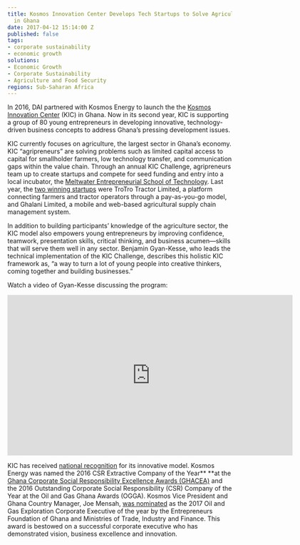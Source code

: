 ```yaml
---
title: Kosmos Innovation Center Develops Tech Startups to Solve Agriculture Problems
  in Ghana
date: 2017-04-12 15:14:00 Z
published: false
tags:
- corporate sustainability
- economic growth
solutions:
- Economic Growth
- Corporate Sustainability
- Agriculture and Food Security
regions: Sub-Saharan Africa
---
```


In 2016, DAI partnered with Kosmos Energy to launch the the [Kosmos Innovation Center](http://www.kosmosinnovationcenter.com/) (KIC) in Ghana. Now in its second year, KIC is supporting a group of 80 young entrepreneurs in developing innovative, technology-driven business concepts to address Ghana’s pressing development issues.

KIC currently focuses on agriculture, the largest sector in Ghana’s economy. KIC “agripreneurs” are solving problems such as limited capital access to capital for smallholder farmers, low technology transfer, and communication gaps within the value chain. Through an annual KIC Challenge, agripreneurs team up to create startups and compete for seed funding and entry into a local incubator, the [Meltwater Entrepreneurial School of Technology](http://meltwater.org/). Last year, the [two winning startups](http://www.reportingoilandgas.org/kosmos-ghana-awards-two-agritech-startups/) were TroTro Tractor Limited, a platform connecting farmers and tractor operators through a pay-as-you-go model, and Ghalani Limited, a mobile and web-based agricultural supply chain management system.

In addition to building participants’ knowledge of the agriculture sector, the KIC model also empowers young entrepreneurs by improving confidence, teamwork, presentation skills, critical thinking, and business acumen—skills that will serve them well in any sector. Benjamin Gyan-Kesse, who leads the technical implementation of the KIC Challenge, describes this holistic KIC framework as, “a way to turn a lot of young people into creative thinkers, coming together and building businesses.”

Watch a video of Gyan-Kesse discussing the program:

<iframe src="https://player.vimeo.com/video/211697297" width="640" height="360" frameborder="0" webkitallowfullscreen mozallowfullscreen allowfullscreen></iframe>

KIC has received [national recognition](http://www.kosmosinnovationcenter.com/2016-awards/) for its innovative model. Kosmos Energy was named the 2016 CSR Extractive Company of the Year** **at the [Ghana Corporate Social Responsibility Excellence Awards (GHACEA)](http://www.graphic.com.gh/business/business-news/over-15-corporate-bodies-receive-csr-excellence-awards.html) and the 2016 Outstanding Corporate Social Responsibility (CSR) Company of the Year at the Oil and Gas Ghana Awards (OGGA). Kosmos Vice President and Ghana Country Manager, Joe Mensah, [was nominated](http://www.ghanaweb.com/GhanaHomePage/business/Entrepreneurs-and-Corporate-Executives-nominated-for-GECE-Awards-510063) as the 2017 Oil and Gas Exploration Corporate Executive of the year by the Entrepreneurs Foundation of Ghana and Ministries of Trade, Industry and Finance. This award is bestowed on a successful corporate executive who has demonstrated vision, business excellence and innovation.